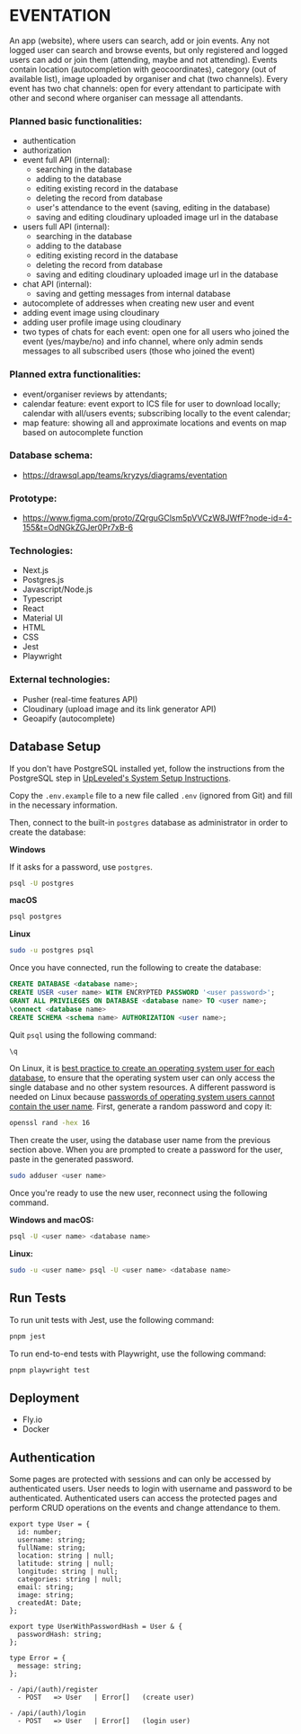 # EVENTATION

An app (website), where users can search, add or join events.
Any not logged user can search and browse events, but only registered and logged users can add or join them (attending, maybe and not attending).
Events contain location (autocompletion with geocoordinates), category (out of available list), image uploaded by organiser and chat (two channels).
Every event has two chat channels: open for every attendant to participate with other and second where organiser can message all attendants.

### Planned basic functionalities:

- authentication
- authorization
- event full API (internal):
  - searching in the database
  - adding to the database
  - editing existing record in the database
  - deleting the record from database
  - user's attendance to the event (saving, editing in the database)
  - saving and editing cloudinary uploaded image url in the database
- users full API (internal):
  - searching in the database
  - adding to the database
  - editing existing record in the database
  - deleting the record from database
  - saving and editing cloudinary uploaded image url in the database
- chat API (internal):
  - saving and getting messages from internal database
- autocomplete of addresses when creating new user and event
- adding event image using cloudinary
- adding user profile image using cloudinary
- two types of chats for each event: open one for all users who joined the event (yes/maybe/no) and info channel, where only admin sends messages to all subscribed users (those who joined the event)

### Planned extra functionalities:

- event/organiser reviews by attendants;
- calendar feature: event export to ICS file for user to download locally; calendar with all/users events; subscribing locally to the event calendar;
- map feature: showing all and approximate locations and events on map based on autocomplete function

### Database schema:

- https://drawsql.app/teams/kryzys/diagrams/eventation

### Prototype:

- https://www.figma.com/proto/ZQrguGClsm5pVVCzW8JWfF?node-id=4-155&t=OdNGkZGJer0Pr7xB-6

### Technologies:

- Next.js
- Postgres.js
- Javascript/Node.js
- Typescript
- React
- Material UI
- HTML
- CSS
- Jest
- Playwright

### External technologies:

- Pusher (real-time features API)
- Cloudinary (upload image and its link generator API)
- Geoapify (autocomplete)

## Database Setup

If you don't have PostgreSQL installed yet, follow the instructions from the PostgreSQL step in [UpLeveled's System Setup Instructions](https://github.com/upleveled/system-setup/blob/master/readme.md).

Copy the `.env.example` file to a new file called `.env` (ignored from Git) and fill in the necessary information.

Then, connect to the built-in `postgres` database as administrator in order to create the database:

**Windows**

If it asks for a password, use `postgres`.

```bash
psql -U postgres
```

**macOS**

```bash
psql postgres
```

**Linux**

```bash
sudo -u postgres psql
```

Once you have connected, run the following to create the database:

```sql
CREATE DATABASE <database name>;
CREATE USER <user name> WITH ENCRYPTED PASSWORD '<user password>';
GRANT ALL PRIVILEGES ON DATABASE <database name> TO <user name>;
\connect <database name>
CREATE SCHEMA <schema name> AUTHORIZATION <user name>;
```

Quit `psql` using the following command:

```bash
\q
```

On Linux, it is [best practice to create an operating system user for each database](https://docs.redhat.com/en/documentation/red_hat_enterprise_linux/9/html/configuring_and_using_database_servers/using-postgresql_configuring-and-using-database-servers#con_postgresql-users_using-postgresql), to ensure that the operating system user can only access the single database and no other system resources. A different password is needed on Linux because [passwords of operating system users cannot contain the user name](https://github.com/upleveled/system-setup/issues/74). First, generate a random password and copy it:

```bash
openssl rand -hex 16
```

Then create the user, using the database user name from the previous section above. When you are prompted to create a password for the user, paste in the generated password.

```bash
sudo adduser <user name>
```

Once you're ready to use the new user, reconnect using the following command.

**Windows and macOS:**

```bash
psql -U <user name> <database name>
```

**Linux:**

```bash
sudo -u <user name> psql -U <user name> <database name>
```

## Run Tests

To run unit tests with Jest, use the following command:

```bash
pnpm jest
```

To run end-to-end tests with Playwright, use the following command:

```bash
pnpm playwright test
```

## Deployment

- Fly.io
- Docker

## Authentication

Some pages are protected with sessions and can only be accessed by authenticated users. User needs to login with username and password to be authenticated. Authenticated users can access the protected pages and perform CRUD operations on the events and change attendance to them.

```
export type User = {
  id: number;
  username: string;
  fullName: string;
  location: string | null;
  latitude: string | null;
  longitude: string | null;
  categories: string | null;
  email: string;
  image: string;
  createdAt: Date;
};

export type UserWithPasswordHash = User & {
  passwordHash: string;
};

type Error = {
  message: string;
};

```

```
- /api/(auth)/register
  - POST   => User   | Error[]   (create user)

- /api/(auth)/login
  - POST   => User   | Error[]   (login user)
```
